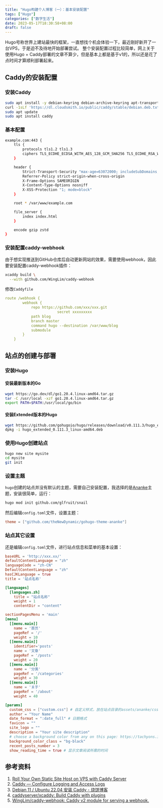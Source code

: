 ```yaml
---
title: "Hugo构建个人博客（一）：基本安装配置"
tags: ["Hugo"]
categories: ["数字生活"]
date: 2023-05-17T18:30:58+08:00
draft: false
---
```


Hugo号称世界上建站最快的框架，一直想找个机会体验一下，最近刚好新开了一台VPS，于是迫不及待地开始部署尝试。
整个安装配置过程比较简单，网上关于使用Hugo + Caddy部署的文章不算少，但是基本上都是基于v1的，所以还是花了点时间才算顺利部署起来。

## Caddy的安装配置
### 安装Caddy 
```bash
sudo apt install -y debian-keyring debian-archive-keyring apt-transport-https curl -1sLf 'https://dl.cloudsmith.io/public/caddy/stable/gpg.key' | sudo gpg --dearmor -o /usr/share/keyrings/caddy-stable-archive-keyring.gpg 
curl -1sLf 'https://dl.cloudsmith.io/public/caddy/stable/debian.deb.txt' | sudo tee /etc/apt/sources.list.d/caddy-stable.list 
sudo apt update 
sudo apt install caddy
```

### 基本配置
```bash
example.com:443 {
	tls {
		protocols tls1.2 tls1.3
		ciphers TLS_ECDHE_ECDSA_WITH_AES_128_GCM_SHA256 TLS_ECDHE_RSA_WITH_AES_128_GCM_SHA256 TLS_ECDHE_ECDSA_WITH_AES_256_GCM_SHA384 TLS_ECDHE_RSA_WITH_AES_256_GCM_SHA384 TLS_ECDHE_ECDSA_WITH_CHACHA20_POLY1305_SHA256 TLS_ECDHE_RSA_WITH_CHACHA20_POLY1305_SHA256
	}

	header {
		Strict-Transport-Security "max-age=63072000; includeSubDomains; preload"
		Referrer-Policy strict-origin-when-cross-origin
		X-Frame-Options SAMEORIGIN
		X-Content-Type-Options nosniff
		X-XSS-Protection "1; mode=block"
	}

	root * /var/www/example.com

	file_server {
		index index.html
	}

	encode gzip zstd
}
```

### 安装配置caddy-webhook
由于想实现推送到GitHub仓库后自动更新网站的效果，需要使用webhook，因此要安装配置caddy-webhook插件：

```bash
xcaddy build \
  --with github.com/WingLim/caddy-webhook
```

修改`Caddyfile`
```yaml
route /webhook {
		webhook {
			repo https://github.com/xxx/xxx.git
                        secret xxxxxxxxx
			path blog
			branch master
			command hugo --destination /var/www/blog
			submodule
		}
	}
```

## 站点的创建与部署
### 安装Hugo
#### 安装最新版本的Go
```bash
wget https://go.dev/dl/go1.20.4.linux-amd64.tar.gz
tar -C /usr/local -xzf go1.20.4.linux-amd64.tar.gz
export PATH=$PATH:/usr/local/go/bin
```

#### 安装Extended版本的Hugo
```bash
wget https://github.com/gohugoio/hugo/releases/download/v0.111.3/hugo_extended_0.111.3_linux-amd64.deb
dpkg -i hugo_extended_0.111.3_linux-amd64.deb
```

### 使用Hugo创建站点

```bash
hugo new site mysite
cd mysite
git init
```

### 设置主题
`hugo`创建的站点并没有默认的主题，需要自己安装配置，我选择的是[Ananke](https://github.com/theNewDynamic/gohugo-theme-ananke)主题，安装很简单，运行：
```bash
hugo mod init github.com/glfruit/snail
```

然后编辑`config.toml`文件，设置主题：
```toml
theme = ["github.com/theNewDynamic/gohugo-theme-ananke"]
```

### 站点其它设置
还是编辑`config.toml`文件，进行站点信息和菜单的基本设置：
```toml
baseURL = 'http://xxx.xx/'
defaultContentLanguage = "zh"
languageCode = "zh-CN"
DefaultContentLanguage = "zh"
hasCJKLanguage = true
title = '站点名称'

[languages]
  [languages.zh]
    title = "站点名称"
    weight = 1
    contentDir = "content"

sectionPagesMenu = 'main'
[menu]
  [[menu.main]]
    name = '首页'
    pageRef = '/'
    weight = 10
  [[menu.main]]
    identifier='posts'
    name = '文章'
    pageRef = '/posts'
    weight = 20
  [[menu.main]]
    name = '分类'
    pageRef = '/categories'
    weight = 30
  [[menu.main]]
    name = '关于'
    pageRef = '/about'
    weight = 40

[params]
  custom_css = ["custom.css"] # 自定义样式，放在站点目录的assets/ananke/css目录下
  author = "Your Name"
  date_format = ":date_full" # 日期格式
  favicon = ""
  site_logo = ""
  description = "Your site description"
  # choose a background color from any on this page: https://tachyons.io/docs/themes/skins/ and preface it with "bg-"
  background_color_class = "bg-black"
  recent_posts_number = 3
  show_reading_time = true # 显示文章阅读所需的时间
```

## 参考资料
1.  [Roll Your Own Static Site Host on VPS with Caddy Server](https://austingil.com/static-host-vps/)
2. [Caddy — Configure Logging and Access Logs](https://futurestud.io/tutorials/caddy-configure-logging-and-access-logs)
3. [Debian 11 / Ubuntu 22.04 安装 Caddy - 烧饼博客](https://u.sb/debian-install-caddy/)
4. [caddyserver/xcaddy: Build Caddy with plugins](https://github.com/caddyserver/xcaddy)
5. [WingLim/caddy-webhook: Caddy v2 module for serving a webhook.](https://github.com/WingLim/caddy-webhook)